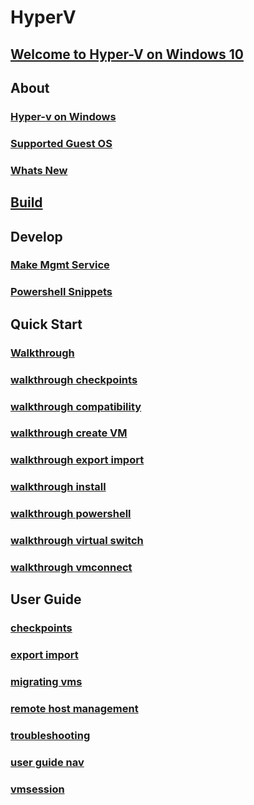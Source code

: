# HyperV
## [Welcome to Hyper-V on Windows 10](windows_welcome10.md)
## About
### [Hyper-v on Windows](about/hyperv_on_windows_new.md)
### [Supported Guest OS](about/supported_guest_os.md)
### [Whats New](about/whats_new.md)
## [Build](about/build.md)
## Develop
### [Make Mgmt Service](develop/make_mgmt_service.md)
### [Powershell Snippets](develop/powershell_snippets.md)
## Quick Start
### [Walkthrough](quick_start/walkthrough.md)
### [walkthrough checkpoints](quick_start/walkthrough_checkpoints.md)
### [walkthrough compatibility](quick_start/walkthrough_compatibility.md)
### [walkthrough create VM](quick_start/walkthrough_create_vm.md)
### [walkthrough export import](quick_start/walkthrough_export_import.md)
### [walkthrough install](quick_start/walkthrough_install.md)
### [walkthrough powershell](quick_start/walkthrough_powershell.md)
### [walkthrough virtual switch](quick_start/walkthrough_virtual_switch.md)
### [walkthrough vmconnect](quick_start/walkthrough_vmconnect.md)
## User Guide
### [checkpoints](user_guide/checkpoints.md)
### [export import](user_guide/export_import.md)
### [migrating vms](user_guide/migrating_vms.md)
### [remote host management](user_guide/remote_host_management.md)
### [troubleshooting](user_guide/troubleshooting.md)
### [user guide nav](user_guide/user_guide_nav.md)
### [vmsession](user_guide/vmsession.md)
